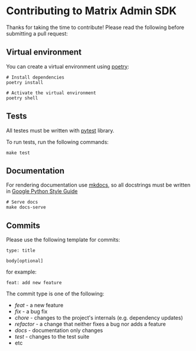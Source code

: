 # Contributing to Matrix Admin SDK

Thanks for taking the time to contribute! Please read the following before submitting a pull request:

## Virtual environment
You can create a virtual environment using [poetry](https://python-poetry.org/docs/):
```shell
# Install dependencies
poetry install

# Activate the virtual environment
poetry shell
```

## Tests
All testes must be written with [pytest](https://docs.pytest.org/) library.

To run tests, run the following commands:
```shell
make test
```

## Documentation
For rendering documentation use [mkdocs](https://mkdocs.org/), so all docstrings must be
written in [Google Python Style Guide](https://google.github.io/styleguide/pyguide.html)

```shell
# Serve docs
make docs-serve
```

## Commits
Please use the following template for commits:
```shell
type: title

body[optional]
```
for example:
```shell
feat: add new feature
```

The commit type is one of the following:

- *feat* - a new feature
- *fix* - a bug fix
- *chore* - changes to the project's internals (e.g. dependency updates)
- *refactor* - a change that neither fixes a bug nor adds a feature
- *docs* - documentation only changes
- *test* - changes to the test suite
- etc